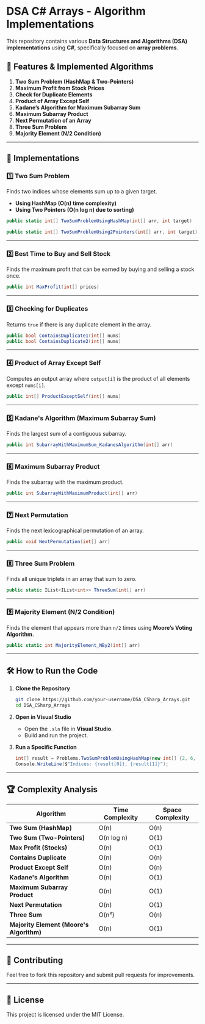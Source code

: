 # DSA C# Arrays - Algorithm Implementations

This repository contains various **Data Structures and Algorithms (DSA) implementations** using **C#**, specifically focused on **array problems**.

## 🚀 Features & Implemented Algorithms

1. **Two Sum Problem (HashMap & Two-Pointers)**
2. **Maximum Profit from Stock Prices**
3. **Check for Duplicate Elements**
4. **Product of Array Except Self**
5. **Kadane’s Algorithm for Maximum Subarray Sum**
6. **Maximum Subarray Product**
7. **Next Permutation of an Array**
8. **Three Sum Problem**
9. **Majority Element (N/2 Condition)**

---

## 📝 Implementations

### 1️⃣ **Two Sum Problem**
Finds two indices whose elements sum up to a given target.

- **Using HashMap (O(n) time complexity)**
- **Using Two Pointers (O(n log n) due to sorting)**

```csharp
public static int[] TwoSumProblemUsingHashMap(int[] arr, int target)
```

```csharp
public static int[] TwoSumProblemUsing2Pointers(int[] arr, int target)
```

---

### 2️⃣ **Best Time to Buy and Sell Stock**
Finds the maximum profit that can be earned by buying and selling a stock once.

```csharp
public int MaxProfit(int[] prices)
```

---

### 3️⃣ **Checking for Duplicates**
Returns `true` if there is any duplicate element in the array.

```csharp
public bool ContainsDuplicate1(int[] nums)
public bool ContainsDuplicate2(int[] nums)
```

---

### 4️⃣ **Product of Array Except Self**
Computes an output array where `output[i]` is the product of all elements except `nums[i]`.

```csharp
public int[] ProductExceptSelf(int[] nums)
```

---

### 5️⃣ **Kadane's Algorithm (Maximum Subarray Sum)**
Finds the largest sum of a contiguous subarray.

```csharp
public int SubarrayWithMaximumSum_KadanesAlgorithm(int[] arr)
```

---

### 6️⃣ **Maximum Subarray Product**
Finds the subarray with the maximum product.

```csharp
public int SubarrayWithMaximumProduct(int[] arr)
```

---

### 7️⃣ **Next Permutation**
Finds the next lexicographical permutation of an array.

```csharp
public void NextPermutation(int[] arr)
```

---

### 8️⃣ **Three Sum Problem**
Finds all unique triplets in an array that sum to zero.

```csharp
public static IList<IList<int>> ThreeSum(int[] arr)
```

---

### 9️⃣ **Majority Element (N/2 Condition)**
Finds the element that appears more than `n/2` times using **Moore’s Voting Algorithm**.

```csharp
public static int MajorityElement_NBy2(int[] arr)
```

---

## 🛠️ How to Run the Code

1. **Clone the Repository**
   ```sh
   git clone https://github.com/your-username/DSA_CSharp_Arrays.git
   cd DSA_CSharp_Arrays
   ```

2. **Open in Visual Studio**
   - Open the `.sln` file in **Visual Studio**.
   - Build and run the project.

3. **Run a Specific Function**
   ```csharp
   int[] result = Problems.TwoSumProblemUsingHashMap(new int[] {2, 6, 5, 8, 11}, 14);
   Console.WriteLine($"Indices: {result[0]}, {result[1]}");
   ```

---

## 🏆 Complexity Analysis

| Algorithm | Time Complexity | Space Complexity |
|-----------|----------------|------------------|
| **Two Sum (HashMap)** | O(n) | O(n) |
| **Two Sum (Two-Pointers)** | O(n log n) | O(1) |
| **Max Profit (Stocks)** | O(n) | O(1) |
| **Contains Duplicate** | O(n) | O(n) |
| **Product Except Self** | O(n) | O(n) |
| **Kadane's Algorithm** | O(n) | O(1) |
| **Maximum Subarray Product** | O(n) | O(1) |
| **Next Permutation** | O(n) | O(1) |
| **Three Sum** | O(n²) | O(n) |
| **Majority Element (Moore's Algorithm)** | O(n) | O(1) |

---

## 📌 Contributing
Feel free to fork this repository and submit pull requests for improvements.

---

## 📜 License
This project is licensed under the MIT License.
